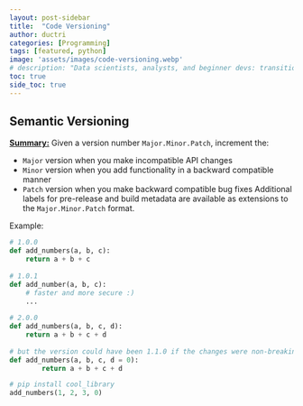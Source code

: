 ```yaml
---
layout: post-sidebar
title:  "Code Versioning"
author: ductri
categories: [Programming]
tags: [featured, python]
image: 'assets/images/code-versioning.webp'
# description: "Data scientists, analysts, and beginner devs: transition from 'coder' to 'software engineer' and learn to ship code."
toc: true
side_toc: true
---
```


## Semantic Versioning
[**Summary:**](https://semver.org/) Given a version number `Major.Minor.Patch`, increment the:
- `Major` version when you make incompatible API changes
- `Minor` version when you add functionality in a backward compatible manner
- `Patch` version when you make backward compatible bug fixes
Additional labels for pre-release and build metadata are available as extensions to the `Major.Minor.Patch` format.

Example:
```python
# 1.0.0
def add_numbers(a, b, c):
    return a + b + c
    
# 1.0.1
def add_number(a, b, c):
    # faster and more secure :)
    ...
    
# 2.0.0
def add_numbers(a, b, c, d):
    return a + b + c + d
    
# but the version could have been 1.1.0 if the changes were non-breaking
def add_numbers(a, b, c, d = 0):
		return a + b + c + d

# pip install cool_library
add_numbers(1, 2, 3, 0)
```

